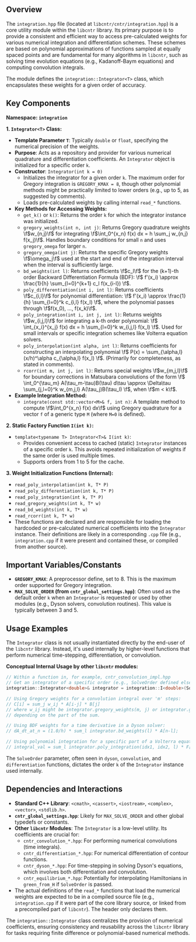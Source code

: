 ## Overview

The `integration.hpp` file (located at `libcntr/cntr/integration.hpp`) is a core utility module within the `libcntr` library. Its primary purpose is to provide a consistent and efficient way to access pre-calculated weights for various numerical integration and differentiation schemes. These schemes are based on polynomial approximations of functions sampled at equally spaced points and are fundamental for many algorithms in `libcntr`, such as solving time evolution equations (e.g., Kadanoff-Baym equations) and computing convolution integrals.

The module defines the `integration::Integrator<T>` class, which encapsulates these weights for a given order of accuracy.

## Key Components

**Namespace: `integration`**

**1. `Integrator<T>` Class:**
   - **Template Parameter `T`**: Typically `double` or `float`, specifying the numerical precision of the weights.
   - **Purpose**: Acts as a repository and provider for various numerical quadrature and differentiation coefficients. An `Integrator` object is initialized for a specific order `k`.
   - **Constructor**: `Integrator(int k = 0)`
     *   Initializes the integrator for a given order `k`. The maximum order for Gregory integration is `GREGORY_KMAX = 8`, though other polynomial methods might be practically limited to lower orders (e.g., up to 5, as suggested by comments).
     *   Loads pre-calculated weights by calling internal `read_*` functions.
   - **Key Methods for Accessing Weights:**
     *   `get_k()` or `k()`: Returns the order `k` for which the integrator instance was initialized.
     *   `gregory_weights(int n, int j)`: Returns Gregory quadrature weights \f$w_{n,j}\f$ for integrating \f$\int_0^{x_n} f(x) dx = h \sum_j w_{n,j} f(x_j)\f$. Handles boundary conditions for small `n` and uses `gregory_omega` for larger `n`.
     *   `gregory_omega(int j)`: Returns the specific Gregory weights \f$\omega_j\f$ used at the start and end of the integration interval when the interval is sufficiently large.
     *   `bd_weights(int l)`: Returns coefficients \f$c_l\f$ for the (k+1)-th order Backward Differentiation Formula (BDF): \f$ f'(x_i) \approx \frac{1}{h} \sum_{l=0}^{k+1} c_l f(x_{i-l}) \f$.
     *   `poly_differentiation(int i, int l)`: Returns coefficients \f$c_{i,l}\f$ for polynomial differentiation: \f$ f'(x_i) \approx \frac{1}{h} \sum_{l=0}^k c_{i,l} f(x_l) \f$, where the polynomial passes through \f$f(x_0), ..., f(x_k)\f$.
     *   `poly_integration(int i, int j, int l)`: Returns weights \f$w_{i,j,l}\f$ for integrating a k-th order polynomial: \f$ \int_{x_i}^{x_j} f(x) dx = h \sum_{l=0}^k w_{i,j,l} f(x_l) \f$. Used for small intervals or specific integration schemes like Volterra equation solvers.
     *   `poly_interpolation(int alpha, int l)`: Returns coefficients for constructing an interpolating polynomial \f$ P(x) = \sum_{\alpha,l} (x/h)^\alpha c_{\alpha,l} f(x_l) \f$. (Primarily for completeness, as stated in comments).
     *   `rcorr(int m, int j, int l)`: Returns special weights \f$w_{m,j,l}\f$ for boundary corrections in Matsubara convolutions of the form \f$ \int_0^{\tau_m} A(\tau_m-\tau)B(\tau) d\tau \approx \Delta\tau \sum_{j,l=0}^k w_{m,j,l} A(\tau_j)B(\tau_l) \f$, when \f$m < k\f$.
   - **Example Integration Method:**
     *   `integrate(const std::vector<M>& f, int n)`: A template method to compute \f$\int_0^{x_n} f(x) dx\f$ using Gregory quadrature for a vector `f` of a generic type `M` (where `M=0` is defined).

**2. Static Factory Function `I(int k)`:**
   - `template<typename T> Integrator<T>& I(int k)`:
     *   Provides convenient access to cached (static) `Integrator` instances of a specific order `k`. This avoids repeated initialization of weights if the same order is used multiple times.
     *   Supports orders from 1 to 5 for the cache.

**3. Weight Initialization Functions (Internal):**
   - `read_poly_interpolation(int k, T* P)`
   - `read_poly_differentiation(int k, T* P)`
   - `read_poly_integration(int k, T* P)`
   - `read_gregory_weights(int k, T* w)`
   - `read_bd_weights(int k, T* w)`
   - `read_rcorr(int k, T* w)`
   - These functions are declared and are responsible for loading the hardcoded or pre-calculated numerical coefficients into the `Integrator` instance. Their definitions are likely in a corresponding `.cpp` file (e.g., `integration.cpp` if it were present and contained these, or compiled from another source).

## Important Variables/Constants

-   **`GREGORY_KMAX`**: A preprocessor define, set to 8. This is the maximum order supported for Gregory integration.
-   **`MAX_SOLVE_ORDER` (from `cntr_global_settings.hpp`)**: Often used as the default order `k` when an `Integrator` is requested or used by other modules (e.g., Dyson solvers, convolution routines). This value is typically between 3 and 5.

## Usage Examples

The `Integrator` class is not usually instantiated directly by the end-user of the `libcntr` library. Instead, it's used internally by higher-level functions that perform numerical time-stepping, differentiation, or convolution.

**Conceptual Internal Usage by other `libcntr` modules:**

```cpp
// Within a function in, for example, cntr_convolution_impl.hpp
// Get an integrator of a specific order (e.g., SolveOrder defined elsewhere)
integration::Integrator<double>& integrator = integration::I<double>(SolveOrder);

// Using Gregory weights for a convolution integral over 'm' steps:
// C[i] = sum_j w_ij * A[i-j] * B[j]
// where w_ij might be integrator.gregory_weights(m, j) or integrator.gregory_omega(j)
// depending on the part of the sum.

// Using BDF weights for a time derivative in a Dyson solver:
// dA_dt_at_n = (1.0/h) * sum_l integrator.bd_weights(l) * A[n-l];

// Using polynomial integration for a specific part of a Volterra equation:
// integral_val = sum_l integrator.poly_integration(idx1, idx2, l) * F[l];
```
The `SolveOrder` parameter, often seen in `dyson`, `convolution`, and `differentiation` functions, dictates the order `k` of the `Integrator` instance used internally.

## Dependencies and Interactions

-   **Standard C++ Library**: `<cmath>`, `<cassert>`, `<iostream>`, `<complex>`, `<vector>`, `<stdlib.h>`.
-   **`cntr_global_settings.hpp`**: Likely for `MAX_SOLVE_ORDER` and other global typedefs or constants.
-   **Other `libcntr` Modules**: The `Integrator` is a low-level utility. Its coefficients are crucial for:
    *   `cntr_convolution_*.hpp`: For performing numerical convolutions (time integrals).
    *   `cntr_differentiation_*.hpp`: For numerical differentiation of contour functions.
    *   `cntr_dyson_*.hpp`: For time-stepping in solving Dyson's equations, which involves both differentiation and convolution.
    *   `cntr_equilibrium_*.hpp`: Potentially for interpolating Hamiltonians in `green_from_H` if `SolveOrder` is passed.
-   The actual definitions of the `read_*` functions that load the numerical weights are expected to be in a compiled source file (e.g., `integration.cpp` if it were part of the core library source, or linked from a precompiled part of `libcntr`). The header only declares them.

The `integration::Integrator` class centralizes the provision of numerical coefficients, ensuring consistency and reusability across the `libcntr` library for tasks requiring finite difference or polynomial-based numerical methods.
